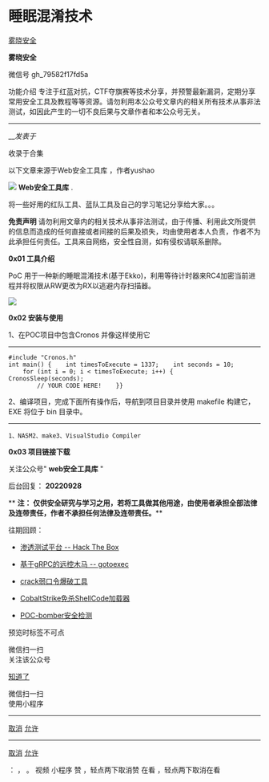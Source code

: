 #  睡眠混淆技术

[ 雾晓安全 ](javascript:void\(0\);)

**雾晓安全** ![]()

微信号 gh_79582f17fd5a

功能介绍
专注于红蓝对抗，CTF夺旗赛等技术分享，并预警最新漏洞，定期分享常用安全工具及教程等等资源。请勿利用本公众号文章内的相关所有技术从事非法测试，如因此产生的一切不良后果与文章作者和本公众号无关。

____

___发表于_

收录于合集

以下文章来源于Web安全工具库 ，作者yushao

![](http://wx.qlogo.cn/mmhead/Q3auHgzwzM5WZ7pibBKlIPxlQ86TEPqia9KhOa9lIGuiaDuM5kcBK8Yww/0)
**Web安全工具库** .

将一些好用的红队工具、蓝队工具及自己的学习笔记分享给大家。。。

**免责声明**
请勿利用文章内的相关技术从事非法测试，由于传播、利用此文所提供的信息而造成的任何直接或者间接的后果及损失，均由使用者本人负责，作者不为此承担任何责任。工具来自网络，安全性自测，如有侵权请联系删除。  

  

 **0x01 工具介绍**

PoC 用于一种新的睡眠混淆技术(基于Ekko)，利用等待计时器来RC4加密当前进程并将权限从RW更改为RX以逃避内存扫描器。

![](http://hk-proxy.gitwarp.com/https://raw.githubusercontent.com/tuchuang9/tc1/refs/heads/main/public/20220929130007.png)

 **0x02 安装与使用**

1、在POC项目中包含Cronos 并像这样使用它  

  *   *   *   *   *   *   *   *   *   *   *   * 

    
    
    #include "Cronos.h"  
    int main() {    int timesToExecute = 1337;    int seconds = 10;  
        for (int i = 0; i < timesToExecute; i++) {        CronosSleep(seconds);  
            // YOUR CODE HERE!    }}

2、编译项目，完成下面所有操作后，导航到项目目录并使用 makefile 构建它，EXE 将位于 bin 目录中。

  *   *   * 

    
    
    1、NASM2、make3、VisualStudio Compiler

 **0x03 项目链接下载**

关注公众号" **web安全工具库** "

后台回复： **20220928**

 ** **注： 仅供安全研究与学习之用，若将工具做其他用途，由使用者承担全部法律及连带责任，作者不承担任何法律及连带责任。****

往期回顾：

  * [渗透测试平台 -- Hack The Box](https://mp.weixin.qq.com/s?__biz=MzI4MDQ5MjY1Mg==&mid=2247504567&idx=2&sn=9d39fb57230e30d9cd2efb8ece792b08&scene=21#wechat_redirect)  

  * [基于gRPC的远控木马 -- gotoexec](https://mp.weixin.qq.com/s?__biz=MzI4MDQ5MjY1Mg==&mid=2247504473&idx=1&sn=25bcd217e07953c37d6220a61d89de74&scene=21#wechat_redirect)  

  * [crack弱口令爆破工具](https://mp.weixin.qq.com/s?__biz=MzI4MDQ5MjY1Mg==&mid=2247504458&idx=1&sn=edf4f5788d255d6613779b9f2dc58797&scene=21#wechat_redirect)  

  * [CobaltStrike免杀ShellCode加载器](https://mp.weixin.qq.com/s?__biz=MzI4MDQ5MjY1Mg==&mid=2247504405&idx=1&sn=258570c9f838f49122652cfa301dbc3b&scene=21#wechat_redirect)  

  * [POC-bomber安全检测](https://mp.weixin.qq.com/s?__biz=MzI4MDQ5MjY1Mg==&mid=2247504326&idx=1&sn=b87d3781bb36c03d695fe4e915367fda&scene=21#wechat_redirect)

预览时标签不可点

微信扫一扫  
关注该公众号

[知道了](javascript:;)

微信扫一扫  
使用小程序

****

[取消](javascript:void\(0\);) [允许](javascript:void\(0\);)

****

[取消](javascript:void\(0\);) [允许](javascript:void\(0\);)

： ， 。   视频 小程序 赞 ，轻点两下取消赞 在看 ，轻点两下取消在看

